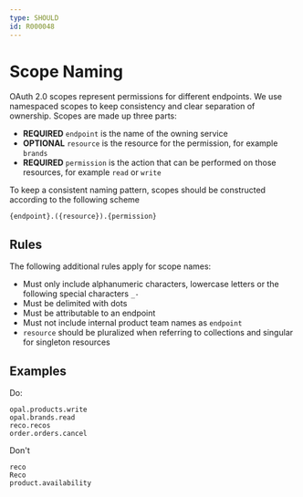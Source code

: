 ```yaml
---
type: SHOULD
id: R000048
---
```


# Scope Naming

OAuth 2.0 scopes represent permissions for different endpoints. We use namespaced scopes to keep consistency and clear separation of ownership. Scopes are made up three parts:

- **REQUIRED** `endpoint` is the name of the owning service
- **OPTIONAL** `resource` is the resource for the permission, for example `brands`
- **REQUIRED** `permission` is the action that can be performed on those resources, for example `read` or `write`

To keep a consistent naming pattern, scopes should be constructed according to the following scheme

```text
{endpoint}.({resource}).{permission}
```

## Rules

The following additional rules apply for scope names:

- Must only include alphanumeric characters, lowercase letters or the following special characters `_-`
- Must be delimited with dots
- Must be attributable to an endpoint
- Must not include internal product team names as `endpoint`
- `resource` should be pluralized when referring to collections and singular for singleton resources

## Examples

Do:

```plaintext
opal.products.write
opal.brands.read
reco.recos
order.orders.cancel
```

Don't

```text
reco
Reco
product.availability
```
